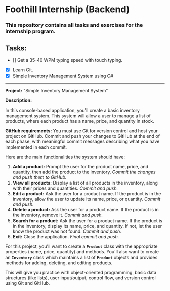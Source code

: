 # Foothill Internship (Backend)

### This repository contains all tasks and exercises for the internship program.

## Tasks:
- [] Get a 35-40 WPM typing speed with touch typing.
- [x] Learn Git.
- [x] Simple Inventory Management System using C#

<hr/>

**Project:** "Simple Inventory Management System"

**Description:**

In this console-based application, you'll create a basic inventory management system. This system will allow a user to manage a list of products, where each product has a name, price, and quantity in stock.

**GitHub requirements:** You must use Git for version control and host your project on GitHub. Commit and push your changes to GitHub at the end of each phase, with meaningful commit messages describing what you have implemented in each commit.

Here are the main functionalities the system should have:

1. **Add a product:** Prompt the user for the product name, price, and quantity, then add the product to the inventory. *Commit the changes and push them to GitHub.*
2. **View all products:** Display a list of all products in the inventory, along with their prices and quantities. *Commit and push.*
3. **Edit a product:** Ask the user for a product name. If the product is in the inventory, allow the user to update its name, price, or quantity. *Commit and push.*
4. **Delete a product:** Ask the user for a product name. If the product is in the inventory, remove it. *Commit and push.*
5. **Search for a product:** Ask the user for a product name. If the product is in the inventory, display its name, price, and quantity. If not, let the user know the product was not found. *Commit and push.*
6. **Exit:** Close the application. *Final commit and push.*

For this project, you'll want to create a **`Product`** class with the appropriate properties (name, price, quantity) and methods. You'll also want to create an **`Inventory`** class which maintains a list of **`Product`** objects and provides methods for adding, deleting, and editing products.

This will give you practice with object-oriented programming, basic data structures (like lists), user input/output, control flow, and version control using Git and GitHub.
